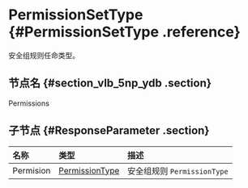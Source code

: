 # PermissionSetType {#PermissionSetType .reference}

安全组规则任命类型。

## 节点名 {#section_vlb_5np_ydb .section}

Permissions

## 子节点 {#ResponseParameter .section}

|名称|类型|描述|
|:-|:-|:-|
|Permision|[PermissionType](cn.zh-CN/API参考/数据类型/PermissionType.md#)|安全组规则 `PermissionType`|

